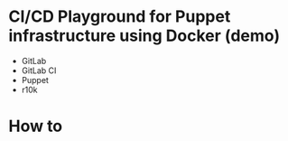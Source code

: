 # CI/CD Playground for Puppet infrastructure using Docker (demo)

- GitLab
- GitLab CI
- Puppet
- r10k

# How to
